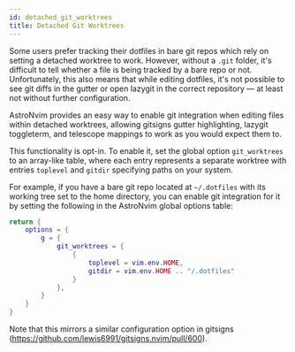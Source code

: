 ```yaml
---
id: detached_git_worktrees
title: Detached Git Worktrees
---
```


Some users prefer tracking their dotfiles in bare git repos which rely on setting a detached worktree to work. However, without a `.git` folder, it's difficult to tell whether a file is being tracked by a bare repo or not. Unfortunately, this also means that while editing dotfiles, it's not possible to see git diffs in the gutter or open lazygit in the correct repository — at least not without further configuration.

AstroNvim provides an easy way to enable git integration when editing files within detached worktrees, allowing gitsigns gutter highlighting, lazygit toggleterm, and telescope mappings to work as you would expect them to.

This functionality is opt-in. To enable it, set the global option `git_worktrees` to an array-like table, where each entry represents a separate worktree with entries `toplevel` and `gitdir` specifying paths on your system.

For example, if you have a bare git repo located at `~/.dotfiles` with its working tree set to the home directory, you can enable git integration for it by setting the following in the AstroNvim global options table:

```lua
return {
    options = {
        g = {
            git_worktrees = {
                {
                    toplevel = vim.env.HOME,
                    gitdir = vim.env.HOME .. "/.dotfiles"
                }
            },
        }
    }
}
```

Note that this mirrors a similar configuration option in gitsigns (https://github.com/lewis6991/gitsigns.nvim/pull/600).
